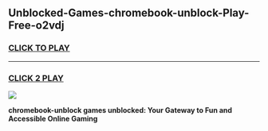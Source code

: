 
## Unblocked-Games-chromebook-unblock-Play-Free-o2vdj
<h3>
<a href="https://premium76.site?title=chromebook-unblock&ref=21A">CLICK TO PLAY</a></h3>
<hr>

<h3>
<a href="https://premium76.site?title=chromebook-unblock&ref=21A">CLICK 2 PLAY</a>
  
</h3>

<a href="https://premium76.site?title=chromebook-unblock&ref=21A"><img src="https://clearcache.store/games.png"></a>


**chromebook-unblock games unblocked: Your Gateway to Fun and Accessible Online Gaming**
